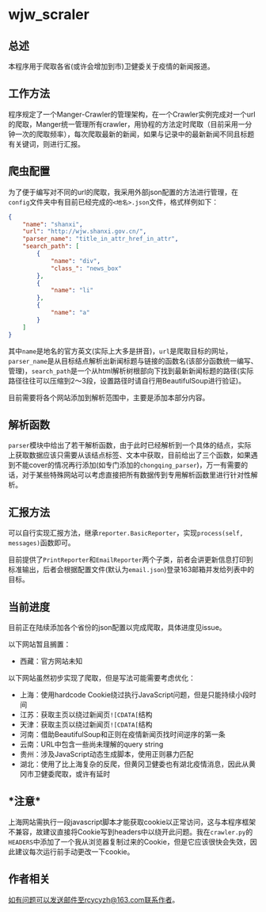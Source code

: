 # wjw_scraler

## 总述

本程序用于爬取各省(或许会增加到市)卫健委关于疫情的新闻报道。

## 工作方法

程序规定了一个Manger-Crawler的管理架构，在一个Crawler实例完成对一个url的爬取，Manger统一管理所有crawler，用协程的方法定时爬取（目前采用一分钟一次的爬取频率），每次爬取最新的新闻，如果与记录中的最新新闻不同且标题有关键词，则进行汇报。

## 爬虫配置

为了便于编写对不同的url的爬取，我采用外部json配置的方法进行管理，在`config`文件夹中有目前已经完成的`<地名>.json`文件，格式样例如下：

```json
{
    "name": "shanxi",
    "url": "http://wjw.shanxi.gov.cn/",
    "parser_name": "title_in_attr_href_in_attr",
    "search_path": [
        {
            "name": "div",
            "class_": "news_box"
        },
        {
            "name": "li"
        },
        {
            "name": "a"
        }
    ]
}
```

其中`name`是地名的官方英文(实际上大多是拼音)，`url`是爬取目标的网址，`parser_name`是从目标结点解析出新闻标题与链接的函数名(该部分函数统一编写、管理)，`search_path`是一个从html解析树根部向下找到最新新闻标题的路径(实际路径往往可以压缩到2～3段，设置路径时请自行用BeautifulSoup进行验证)。

目前需要将各个网站添加到解析范围中，主要是添加本部分内容。

## 解析函数

`parser`模块中给出了若干解析函数，由于此时已经解析到一个具体的结点，实际上获取数据应该只需要从该结点标签、文本中获取，目前给出了三个函数，如果遇到不能cover的情况再行添加(如专门添加的`chongqing_parser`)，万一有需要的话，对于某些特殊网站可以考虑直接把所有数据传到专用解析函数里进行针对性解析。

## 汇报方法

可以自行实现汇报方法，继承`reporter.BasicReporter`，实现`process(self, messages)`函数即可。

目前提供了`PrintReporter`和`EmailReporter`两个子类，前者会讲更新信息打印到标准输出，后者会根据配置文件(默认为`email.json`)登录163邮箱并发给列表中的目标。

## 当前进度

目前正在陆续添加各个省份的json配置以完成爬取，具体进度见issue。

以下网站暂且搁置：

- 西藏：官方网站未知

以下网站虽然初步实现了爬取，但是写法可能需要考虑优化：

- 上海：使用hardcode Cookie绕过执行JavaScript问题，但是只能持续小段时间
- 江苏：获取主页以绕过新闻页`![CDATA[`结构
- 天津：获取主页以绕过新闻页`![CDATA[`结构
- 河南：借助BeautifulSoup和正则在疫情新闻页找时间逆序的第一条
- 云南：URL中包含一些尚未理解的query string
-  贵州：涉及JavaScript动态生成脚本，使用正则暴力匹配
-  湖北：使用了比上海复杂的反爬，但黄冈卫健委也有湖北疫情消息，因此从黄冈市卫健委爬取，或许有延时

## \*注意\*

上海网站需执行一段javascript脚本才能获取cookie以正常访问，这与本程序框架不兼容，故建议直接将Cookie写到headers中以绕开此问题。我在`crawler.py`的`HEADERS`中添加了一个我从浏览器复制过来的Cookie，但是它应该很快会失效，因此建议每次运行前手动更改一下cookie。

## 作者相关

如有问题可以发送邮件至rcycyzh@163.com联系作者。